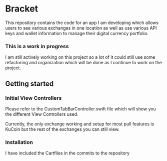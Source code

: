 # Bracket

This repository contains the code for an app I am developing which allows users to see various exchanges in one location as well as use various API keys and wallet information to manage their digital currency portfolio.

### This is a work in progress
I am still actively working on this project so a lot of it could still use some refactoring and organization which will be done as I continue to work on the project.

## Getting started
### Initial View Controllers
Please refer to the CustomTabBarController.swift file which will show you the different View Controllers used.

Currently, the only exchange working and setup for most pull features is KuCoin but the rest of the exchanges you can still view.

### Installation
I have included the Cartfiles in the commits to the repository

